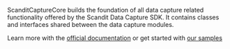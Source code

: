 ScanditCaptureCore builds the foundation of all data capture related functionality offered by the Scandit Data Capture SDK. It contains classes and interfaces shared between the data capture modules.

Learn more with the [official documentation](https://docs.scandit.com/data-capture-sdk/web/core/concepts.html) or get started with [our samples](https://github.com/Scandit/datacapture-web-samples)
